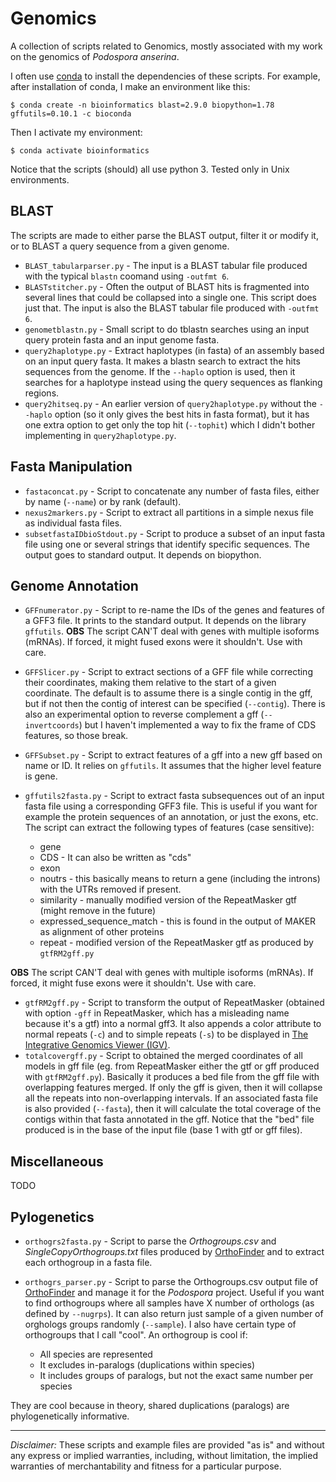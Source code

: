 # Genomics
A collection of scripts related to Genomics, mostly associated with my work on the genomics of *Podospora anserina*.

I often use [conda](https://docs.conda.io/projects/conda/en/latest/) to install the dependencies of these scripts. For example, after installation of conda, I make an environment like this:

    $ conda create -n bioinformatics blast=2.9.0 biopython=1.78 gffutils=0.10.1 -c bioconda

Then I activate my environment:

    $ conda activate bioinformatics

Notice that the scripts (should) all use python 3. Tested only in Unix environments.

## BLAST

The scripts are made to either parse the BLAST output, filter it or modify it, or to BLAST a query sequence from a given genome.

- `BLAST_tabularparser.py` - The input is a BLAST tabular file produced with the typical `blastn` coomand using `-outfmt 6`.
- `BLASTstitcher.py` - Often the output of BLAST hits is fragmented into several lines that could be collapsed into a single one. This script does just that. The input is also the BLAST tabular file produced with `-outfmt 6`.
- `genometblastn.py` - Small script to do tblastn searches using an input query protein fasta and an input genome fasta.
- `query2haplotype.py` - Extract haplotypes (in fasta) of an assembly based on an input query fasta. It makes a blastn search to extract the hits sequences from the genome. If the `--haplo` option is used, then it searches for a haplotype instead using the query sequences as flanking regions.
- `query2hitseq.py` - An earlier version of `query2haplotype.py` without the `--haplo` option (so it only gives the best hits in fasta format), but it has one extra option to get only the top hit (`--tophit`) which I didn't bother implementing in `query2haplotype.py`.

## Fasta Manipulation

- `fastaconcat.py` - Script to concatenate any number of fasta files, either by name (`--name`) or by rank (default).
- `nexus2markers.py` - Script to extract all partitions in a simple nexus file as individual fasta files.
- `subsetfastaIDbioStdout.py` - Script to produce a subset of an input fasta file using one or several strings that identify specific sequences. The output goes to standard output. It depends on biopython.

## Genome Annotation

- `GFFnumerator.py` - Script to re-name the IDs of the genes and features of a GFF3 file. It prints to the standard output. It depends on the library `gffutils`. **OBS** The script CAN'T deal with genes with multiple isoforms (mRNAs). If forced, it might fused exons were it shouldn't. Use with care.
- `GFFSlicer.py` -  Script to extract sections of a GFF file while correcting their coordinates, making them relative to the start of a given coordinate. The default is to assume there is a single contig in the gff, but if not then the contig of interest can be specified (`--contig`). There is also an experimental option to reverse complement a gff (`--invertcoords`) but I haven't implemented a way to fix the frame of CDS features, so those break.
- `GFFSubset.py` - Script to extract features of a gff into a new gff based on name or ID. It relies on `gffutils`. It assumes that the higher level feature is gene.
- `gffutils2fasta.py` - Script to extract fasta subsequences out of an input fasta file using a corresponding GFF3 file. This is useful if you want for example the protein sequences of an annotation, or just the exons, etc. The script can extract the following types of features (case sensitive):
	
	* gene
	* CDS - It can also be written as "cds"
	* exon
	* noutrs - this basically means to return a gene (including the introns) with the UTRs removed if present.
	* similarity - manually modified version of the RepeatMasker gtf (might remove in the future)
	* expressed_sequence_match - this is found in the output of MAKER as alignment of other proteins
    * repeat - modified version of the RepeatMasker gtf as produced by `gtfRM2gff.py`

**OBS** The script CAN'T deal with genes with multiple isoforms (mRNAs). If forced, it might fuse exons were it shouldn't. Use with care.

- `gtfRM2gff.py` - Script to transform the output of RepeatMasker (obtained with option `-gff` in RepeatMasker, which has a misleading name because it's a gtf) into a normal gff3. It also appends a color attribute to normal repeats (`-c`) and to simple repeats (`-s`) to be displayed in [The Integrative Genomics Viewer (IGV)](http://software.broadinstitute.org/software/igv/). 
- `totalcovergff.py` - Script to obtained the merged coordinates of all models in gff file (eg. from RepeatMasker either the gtf or gff produced with `gtfRM2gff.py`). Basically it produces a bed file from the gff file with overlapping features merged. If only the gff is given, then it will collapse all the repeats into non-overlapping intervals. If an associated fasta file is also provided (`--fasta`), then it will calculate the total coverage of the contigs within that fasta annotated in the gff. Notice that the "bed" file produced is in the base of the input file (base 1 with gtf or gff files).

## Miscellaneous

TODO

## Pylogenetics

- `orthogrs2fasta.py` - Script to parse the *Orthogroups.csv* and *SingleCopyOrthogroups.txt* files produced by [OrthoFinder](https://github.com/davidemms/OrthoFinder) and to extract each orthogroup in a fasta file.
- `orthogrs_parser.py` - Script to parse the Orthogroups.csv output file of [OrthoFinder](https://github.com/davidemms/OrthoFinder) and manage it for the *Podospora* project. Useful if you want to find orthogroups where all samples have X number of orthologs (as defined by `--nugrps`). It can also return just sample of a given number of orghologs groups randomly (`--sample`). I also have certain type of orthogroups that I call "cool". An orthogroup is cool if:
    
    * All species are represented
    * It excludes in-paralogs (duplications within species)
    * It includes groups of paralogs, but not the exact same number per species

They are cool because in theory, shared duplications (paralogs) are phylogenetically informative.

----

*Disclaimer:* These scripts and example files are provided "as is" and without any express or implied warranties, including, without limitation, the implied warranties of merchantability and fitness for a particular purpose.
